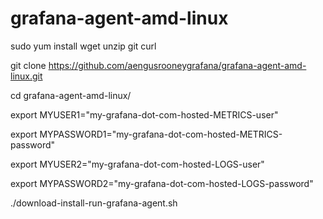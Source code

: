 # grafana-agent-amd-linux

sudo yum install wget unzip git curl 

git clone https://github.com/aengusrooneygrafana/grafana-agent-amd-linux.git 

cd grafana-agent-amd-linux/ 

export MYUSER1="my-grafana-dot-com-hosted-METRICS-user" 
  
export MYPASSWORD1="my-grafana-dot-com-hosted-METRICS-password" 

export MYUSER2="my-grafana-dot-com-hosted-LOGS-user" 
  
export MYPASSWORD2="my-grafana-dot-com-hosted-LOGS-password"

./download-install-run-grafana-agent.sh 
